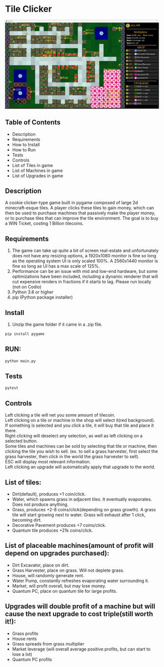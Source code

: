 # Tile Clicker

![In Game Screenshot](city.png)

## Table of Contents
- Description
- Requirements
- How to Install
- How to Run
- Tests
- Controls
- List of Tiles in game
- List of Machines in game
- List of Upgrades in game

## Description
A cookie clicker-type game built in pygame composed of large 2d minecraft-esque tiles. A player clicks these tiles to gain money, which can then be used to purchase machines that passively make the player money, or to purchase tiles that can improve the tile environment. The goal is to buy a WIN Ticket, costing 1 Billion tilecoins.

## Requirements
1. The game can take up quite a bit of screen real-estate and unfortunately does not have any resizing options, a 1920x1080 monitor is fine so long as the operating system UI is only scaled 100%. A 2560x1440 monitor is fine so long as UI has a max scale of 125%.
2. Performance can be an issue with mid and low-end hardware, but some optimizations have been included, including a dynamic renderer that will cut expensive renders in fractions if it starts to lag. Please run locally (not on Codio)
3. Python 3.8 or higher
4. pip (Python package installer)

## Install
1. Unzip the game folder if it came in a .zip file.
```sh
pip install pygame
```

## RUN:
```sh
python main.py
```

## Tests
```sh
pytest
```

## Controls
Left clicking a tile will net you some amount of tilecoin.  
Left clicking on a tile or machine in the shop will select it(red background).  
If something is selected and you click a tile, it will buy that tile and place it there.  
Right clicking will deselect any selection, as well as left clicking on a selected button.  
Some tiles and machines can be sold by selecting that tile or machine, then clicking the tile you wish to sell. (ex. to sell a grass harvester, first select the grass harvester, then click in the world the grass harvester to sell).  
ESC will display most relevant information.  
Left clicking an upgrade will automatically apply that upgrade to the world.  

## List of tiles:
- Dirt(default), produces +1 coin/click.  
- Water, which spawns grass in adjacent tiles. It eventually evaporates. Does not produce anything.  
- Grass, produces +2-8 coins/click(depending on grass growth). A grass tile will start growing next to water. Grass will exhaust after 1 click, becoming dirt.  
- Decorative Pavement produces +7 coins/click.  
- Quantum tile produces +21k coins/click.  

## List of placeable machines(amount of profit will depend on upgrades purchased):
- Dirt Excavator, place on dirt.  
- Grass Harvester, place on grass. Will not deplete grass.  
- House, will randomly generate rent.  
- Water Pump, constantly refreshes evaporating water surrounding it.  
- Market, will profit overall, but may lose money.  
- Quantum PC, place on quantum tile for large profits.  

## Upgrades will double profit of a machine but will cause the next upgrade to cost triple(still worth it!):
- Grass profits  
- House rents  
- Grass spreads from grass multiplier  
- Market leverage (will overall average positive profits, but can start to lose a lot)  
- Quantum PC profits  

